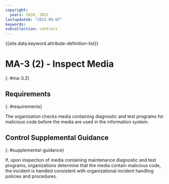 ```yaml
---
copyright:
  years: 2020, 2022
lastupdated: "2022-09-07"
keywords: 
subcollection: controls
---
```



{{site.data.keyword.attribute-definition-list}}


# MA-3 (2) - Inspect Media
{: #ma-3.2}

## Requirements
{: #requirements}

The organization checks media containing diagnostic and test programs for malicious code before the media are used in the information system.

## Control Supplemental Guidance
{: #supplemental-guidance}

If, upon inspection of media containing maintenance diagnostic and test programs, organizations determine that the media contain malicious code, the incident is handled consistent with organizational incident handling policies and procedures.




